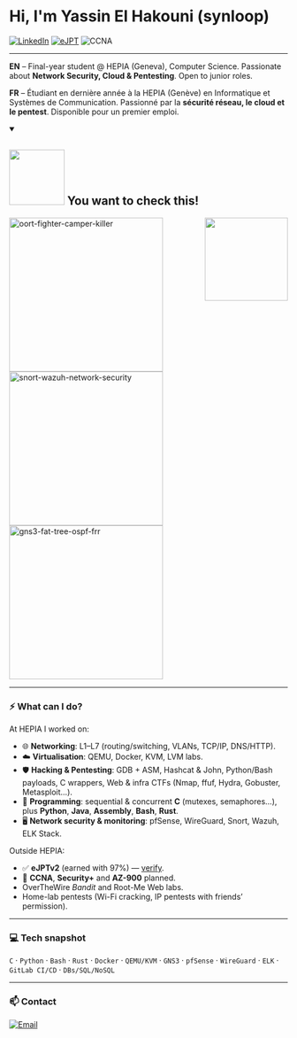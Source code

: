 # Hi, I'm **Yassin El Hakouni** (synloop)

[![LinkedIn](https://img.shields.io/badge/LinkedIn-Connect-blue?logo=linkedin)](https://www.linkedin.com/in/yassin-el-hakouni-10514a233/)
[![eJPT](https://img.shields.io/badge/eJPT-Certified-brightgreen)](https://certs.ine.com/46a350dc-8200-4550-813b-097143a7d8a3)
![CCNA](https://img.shields.io/badge/CCNA-Planned-lightgrey?logo=cisco)

---

**EN** – Final-year student @ HEPIA (Geneva), Computer Science. Passionate about **Network Security, Cloud & Pentesting**. Open to junior roles.

**FR** – Étudiant en dernière année à la HEPIA (Genève) en Informatique et Systèmes de Communication. Passionné par la **sécurité réseau, le cloud et le pentest**. Disponible pour un premier emploi.

<details open> 
  <summary><h2><img src="https://media2.giphy.com/media/v1.Y2lkPTc5MGI3NjExeDRiNnJkeWludHlvMnNxZHNjZ3BvMnI4N3l1ZGdtNHRpdGR0dnY3ZCZlcD12MV9pbnRlcm5hbF9naWZfYnlfaWQmY3Q9Zw/R5dspTNJBVL51hiSN7/giphy.gif" width ="100"> You want to check this!</h2></summary>
  
  <img align="right" height="150" src="https://media0.giphy.com/media/v1.Y2lkPTc5MGI3NjExMGhqbnVsOHF5MnRzMTA3cm9pY3czdGx4aGxqOXBhYnFuNDZiOXhkaiZlcD12MV9pbnRlcm5hbF9naWZfYnlfaWQmY3Q9Zw/3oKIPpFhwsMNrRIjN6/giphy.gif"  />

  <p align="left">
    <a href="https://github.com/synloop/oort-fighter-camper-killer">
      <img width="278" src="https://denvercoder1-github-readme-stats.vercel.app/api/pin/?username=synloop&repo=oort-fighter-camper-killer&theme=react&bg_color=000000&title_color=0696E9&hide_border=true&icon_color=0696E9&show_icons=false" alt="oort-fighter-camper-killer">
    </a>
    <a href="https://github.com/synloop/snort-wazuh-network-security">
      <img width="278" src="https://denvercoder1-github-readme-stats.vercel.app/api/pin/?username=synloop&repo=snort-wazuh-network-security&theme=react&bg_color=000000&title_color=0696E9&hide_border=true&icon_color=0696E9&show_icons=false" alt="snort-wazuh-network-security">
    </a>
    <a href="https://github.com/synloop/gns3-fat-tree-ospf-frr">
      <img width="278" src="https://denvercoder1-github-readme-stats.vercel.app/api/pin/?username=synloop&repo=gns3-fat-tree-ospf-frr&theme=react&bg_color=000000&title_color=0696E9&hide_border=true&icon_color=0696E9&show_icons=false" alt="gns3-fat-tree-ospf-frr">
    </a>
  </p>
</details>

---

### ⚡ What can I do?

At HEPIA I worked on:  
- 🌐 **Networking**: L1–L7 (routing/switching, VLANs, TCP/IP, DNS/HTTP).  
- ☁️ **Virtualisation**: QEMU, Docker, KVM, LVM labs.  
- 🛡️ **Hacking & Pentesting**: GDB + ASM, Hashcat & John, Python/Bash payloads, C wrappers, Web & infra CTFs (Nmap, ffuf, Hydra, Gobuster, Metasploit…).  
- 🔧 **Programming**: sequential & concurrent **C** (mutexes, semaphores…), plus **Python**, **Java**, **Assembly**, **Bash**, **Rust**.  
- 🖥️ **Network security & monitoring**: pfSense, WireGuard, Snort, Wazuh, ELK Stack.  

Outside HEPIA:  
- ✅ **eJPTv2** (earned with 97%) — [verify](https://certs.ine.com/46a350dc-8200-4550-813b-097143a7d8a3).  
- 🎯 **CCNA**, **Security+** and **AZ-900** planned.  
- OverTheWire *Bandit* and Root-Me Web labs.  
- Home-lab pentests (Wi-Fi cracking, IP pentests with friends’ permission).

---

### 💻 Tech snapshot
`C` · `Python` · `Bash` · `Rust` · `Docker` · `QEMU/KVM` · `GNS3` · `pfSense` · `WireGuard` · `ELK` · `GitLab CI/CD` · `DBs/SQL/NoSQL`

---

### 📫 Contact
[![Email](https://img.shields.io/badge/Email-yassin.elhakouni@outlook.fr-blue)](mailto:yassin.elhakouni@outlook.fr)
